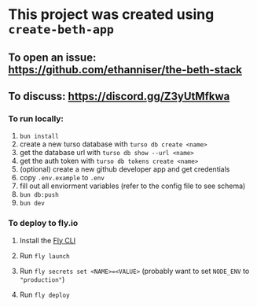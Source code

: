 # This project was created using `create-beth-app`
## To open an issue: https://github.com/ethanniser/the-beth-stack
## To discuss: https://discord.gg/Z3yUtMfkwa

### To run locally:

1. `bun install`
2. create a new turso database with `turso db create <name>`
3. get the database url with `turso db show --url <name>`
4. get the auth token with `turso db tokens create <name>`
5. (optional) create a new github developer app and get credentials
6. copy `.env.example` to `.env`
7. fill out all enviorment variables (refer to the config file to see schema)
8. `bun db:push`
9. `bun dev`

### To deploy to fly.io

1. Install the [Fly CLI](https://fly.io/docs/hands-on/install-flyctl/)

2. Run `fly launch`

3. Run `fly secrets set <NAME>=<VALUE>` (probably want to set `NODE_ENV` to `"production"`)

5. Run `fly deploy`
